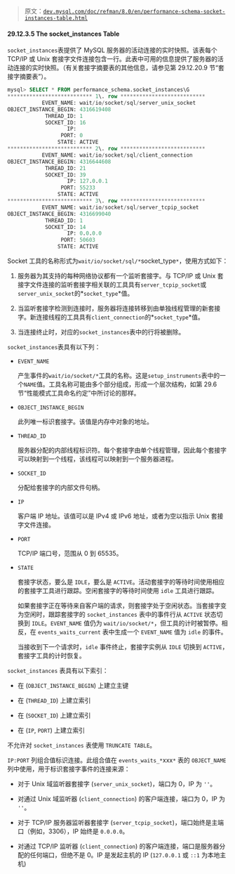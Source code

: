 > 原文：[`dev.mysql.com/doc/refman/8.0/en/performance-schema-socket-instances-table.html`](https://dev.mysql.com/doc/refman/8.0/en/performance-schema-socket-instances-table.html)

#### 29.12.3.5 The socket_instances Table

`socket_instances`表提供了 MySQL 服务器的活动连接的实时快照。该表每个 TCP/IP 或 Unix 套接字文件连接包含一行。此表中可用的信息提供了服务器的活动连接的实时快照。（有关套接字摘要表的其他信息，请参见第 29.12.20.9 节“套接字摘要表”）。

```sql
mysql> SELECT * FROM performance_schema.socket_instances\G
*************************** 1\. row ***************************
           EVENT_NAME: wait/io/socket/sql/server_unix_socket
OBJECT_INSTANCE_BEGIN: 4316619408
            THREAD_ID: 1
            SOCKET_ID: 16
                   IP:
                 PORT: 0
                STATE: ACTIVE
*************************** 2\. row ***************************
           EVENT_NAME: wait/io/socket/sql/client_connection
OBJECT_INSTANCE_BEGIN: 4316644608
            THREAD_ID: 21
            SOCKET_ID: 39
                   IP: 127.0.0.1
                 PORT: 55233
                STATE: ACTIVE
*************************** 3\. row ***************************
           EVENT_NAME: wait/io/socket/sql/server_tcpip_socket
OBJECT_INSTANCE_BEGIN: 4316699040
            THREAD_ID: 1
            SOCKET_ID: 14
                   IP: 0.0.0.0
                 PORT: 50603
                STATE: ACTIVE
```

Socket 工具的名称形式为`wait/io/socket/sql/*`socket_type`*`，使用方式如下：

1.  服务器为其支持的每种网络协议都有一个监听套接字。与 TCP/IP 或 Unix 套接字文件连接的监听套接字相关联的工具具有`server_tcpip_socket`或`server_unix_socket`的*`socket_type`*值。

1.  当监听套接字检测到连接时，服务器将连接转移到由单独线程管理的新套接字。新连接线程的工具具有`client_connection`的*`socket_type`*值。

1.  当连接终止时，对应的`socket_instances`表中的行将被删除。

`socket_instances`表具有以下列：

+   `EVENT_NAME`

    产生事件的`wait/io/socket/*`工具的名称。这是`setup_instruments`表中的一个`NAME`值。工具名称可能由多个部分组成，形成一个层次结构，如第 29.6 节“性能模式工具命名约定”中所讨论的那样。

+   `OBJECT_INSTANCE_BEGIN`

    此列唯一标识套接字。该值是内存中对象的地址。

+   `THREAD_ID`

    服务器分配的内部线程标识符。每个套接字由单个线程管理，因此每个套接字可以映射到一个线程，该线程可以映射到一个服务器进程。

+   `SOCKET_ID`

    分配给套接字的内部文件句柄。

+   `IP`

    客户端 IP 地址。该值可以是 IPv4 或 IPv6 地址，或者为空以指示 Unix 套接字文件连接。

+   `PORT`

    TCP/IP 端口号，范围从 0 到 65535。

+   `STATE`

    套接字状态，要么是 `IDLE`，要么是 `ACTIVE`。活动套接字的等待时间使用相应的套接字工具进行跟踪。空闲套接字的等待时间使用 `idle` 工具进行跟踪。

    如果套接字正在等待来自客户端的请求，则套接字处于空闲状态。当套接字变为空闲时，跟踪套接字的 `socket_instances` 表中的事件行从 `ACTIVE` 状态切换到 `IDLE`。`EVENT_NAME` 值仍为 `wait/io/socket/*`，但工具的计时被暂停。相反，在 `events_waits_current` 表中生成一个 `EVENT_NAME` 值为 `idle` 的事件。

    当接收到下一个请求时，`idle` 事件终止，套接字实例从 `IDLE` 切换到 `ACTIVE`，套接字工具的计时恢复。

`socket_instances` 表具有以下索引：

+   在 (`OBJECT_INSTANCE_BEGIN`) 上建立主键

+   在 (`THREAD_ID`) 上建立索引

+   在 (`SOCKET_ID`) 上建立索引

+   在 (`IP`, `PORT`) 上建立索引

不允许对 `socket_instances` 表使用 `TRUNCATE TABLE`。

`IP:PORT` 列组合值标识连接。此组合值在 `events_waits_*`xxx`*` 表的 `OBJECT_NAME` 列中使用，用于标识套接字事件的连接来源：

+   对于 Unix 域监听器套接字 (`server_unix_socket`)，端口为 0，IP 为 `''`。

+   对通过 Unix 域监听器 (`client_connection`) 的客户端连接，端口为 0，IP 为 `''`。

+   对于 TCP/IP 服务器监听器套接字 (`server_tcpip_socket`)，端口始终是主端口（例如，3306），IP 始终是 `0.0.0.0`。

+   对通过 TCP/IP 监听器 (`client_connection`) 的客户端连接，端口是服务器分配的任何端口，但绝不是 0。IP 是发起主机的 IP (`127.0.0.1` 或 `::1` 为本地主机)
